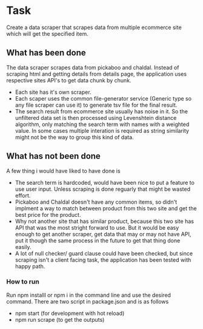 # Task
Create a data scraper that scrapes data from multiple ecommerce site which will get the specified item.

## What has been done

The data scraper scrapes data from pickaboo and chaldal. Instead of scraping html and getting details from details page, the application uses respective sites API's to get data chunk by chunk. 

- Each site has it's own scraper.
- Each scaper uses the common file-generator service (Generic type so any file scraper can use it) to generate tsv file for the final result.
- The search result from ecommerce site usually has noise in it. So the unfiltered data set is then processed using Levenshtein distance algorithm, only matching the search term with names with a weighted value. In some cases multiple interation is required as string similarity might not be the way to group this kind of data.

## What has not been done
A few thing i would have liked to have done is

- The search term is hardcoded, would have been nice to put a feature to use user input. Unless scraping is done reguarly that might be wasted effort.
- Pickaboo and Chaldal doesn't have any common items, so didn't implment a way to match between product from this two site and get the best price for the product. 
- Why not another site that has similar product, because this two site has API that was the most stright forward to use. But it would be easy enough to get another scraper, get data that may or may not have API, put it though the same process in the future to get that thing done easily.
- A lot of null checker/ guard clause could have been checked, but since scraping isn't a client facing task, the application has been tested with happy path.


### How to run
Run npm installl or npm i in the command line and use the desired command. There are two script in package.json and is as follows

 - npm start (for development with hot reload)
 - npm run scrape (to get the outputs)